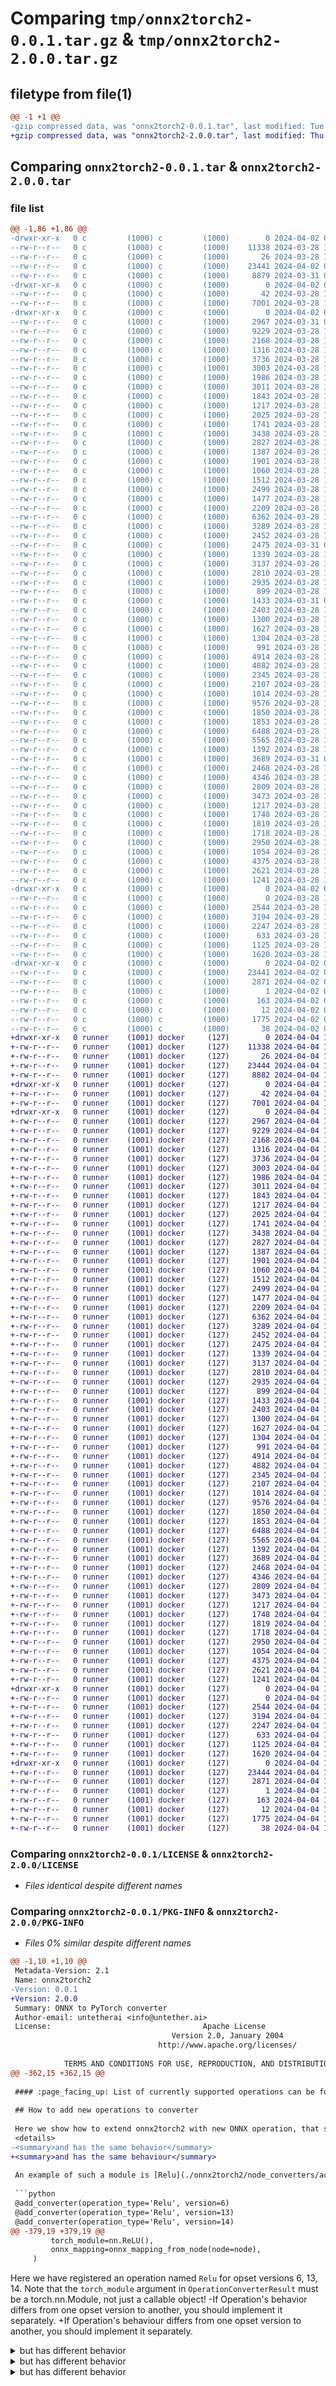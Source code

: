 # Comparing `tmp/onnx2torch2-0.0.1.tar.gz` & `tmp/onnx2torch2-2.0.0.tar.gz`

## filetype from file(1)

```diff
@@ -1 +1 @@
-gzip compressed data, was "onnx2torch2-0.0.1.tar", last modified: Tue Apr  2 09:38:27 2024, max compression
+gzip compressed data, was "onnx2torch2-2.0.0.tar", last modified: Thu Apr  4 15:24:02 2024, max compression
```

## Comparing `onnx2torch2-0.0.1.tar` & `onnx2torch2-2.0.0.tar`

### file list

```diff
@@ -1,86 +1,86 @@
-drwxr-xr-x   0 c         (1000) c         (1000)        0 2024-04-02 09:38:27.678471 onnx2torch2-0.0.1/
--rw-r--r--   0 c         (1000) c         (1000)    11338 2024-03-28 11:33:17.000000 onnx2torch2-0.0.1/LICENSE
--rw-r--r--   0 c         (1000) c         (1000)       26 2024-03-28 11:33:17.000000 onnx2torch2-0.0.1/MANIFEST.in
--rw-r--r--   0 c         (1000) c         (1000)    23441 2024-04-02 09:38:27.678471 onnx2torch2-0.0.1/PKG-INFO
--rw-r--r--   0 c         (1000) c         (1000)     8879 2024-03-31 07:37:28.000000 onnx2torch2-0.0.1/README.md
-drwxr-xr-x   0 c         (1000) c         (1000)        0 2024-04-02 09:38:27.668471 onnx2torch2-0.0.1/onnx2torch2/
--rw-r--r--   0 c         (1000) c         (1000)       42 2024-03-28 11:33:17.000000 onnx2torch2-0.0.1/onnx2torch2/__init__.py
--rw-r--r--   0 c         (1000) c         (1000)     7001 2024-03-28 11:33:17.000000 onnx2torch2-0.0.1/onnx2torch2/converter.py
-drwxr-xr-x   0 c         (1000) c         (1000)        0 2024-04-02 09:38:27.675138 onnx2torch2-0.0.1/onnx2torch2/node_converters/
--rw-r--r--   0 c         (1000) c         (1000)     2967 2024-03-31 06:54:06.000000 onnx2torch2-0.0.1/onnx2torch2/node_converters/__init__.py
--rw-r--r--   0 c         (1000) c         (1000)     9229 2024-03-28 11:33:17.000000 onnx2torch2-0.0.1/onnx2torch2/node_converters/activations.py
--rw-r--r--   0 c         (1000) c         (1000)     2168 2024-03-28 11:33:17.000000 onnx2torch2-0.0.1/onnx2torch2/node_converters/average_pool.py
--rw-r--r--   0 c         (1000) c         (1000)     1316 2024-03-28 11:33:17.000000 onnx2torch2-0.0.1/onnx2torch2/node_converters/base_element_wise.py
--rw-r--r--   0 c         (1000) c         (1000)     3736 2024-03-28 11:33:17.000000 onnx2torch2-0.0.1/onnx2torch2/node_converters/batch_norm.py
--rw-r--r--   0 c         (1000) c         (1000)     3003 2024-03-28 11:33:17.000000 onnx2torch2-0.0.1/onnx2torch2/node_converters/binary_math_operations.py
--rw-r--r--   0 c         (1000) c         (1000)     1986 2024-03-28 11:33:17.000000 onnx2torch2-0.0.1/onnx2torch2/node_converters/cast.py
--rw-r--r--   0 c         (1000) c         (1000)     3011 2024-03-28 11:33:17.000000 onnx2torch2-0.0.1/onnx2torch2/node_converters/clip.py
--rw-r--r--   0 c         (1000) c         (1000)     1843 2024-03-28 11:33:17.000000 onnx2torch2-0.0.1/onnx2torch2/node_converters/comparisons.py
--rw-r--r--   0 c         (1000) c         (1000)     1217 2024-03-28 11:33:17.000000 onnx2torch2-0.0.1/onnx2torch2/node_converters/concat.py
--rw-r--r--   0 c         (1000) c         (1000)     2025 2024-03-28 11:33:17.000000 onnx2torch2-0.0.1/onnx2torch2/node_converters/constant.py
--rw-r--r--   0 c         (1000) c         (1000)     1741 2024-03-28 11:33:17.000000 onnx2torch2-0.0.1/onnx2torch2/node_converters/constant_of_shape.py
--rw-r--r--   0 c         (1000) c         (1000)     3438 2024-03-28 11:33:17.000000 onnx2torch2-0.0.1/onnx2torch2/node_converters/conv.py
--rw-r--r--   0 c         (1000) c         (1000)     2827 2024-03-28 11:33:17.000000 onnx2torch2-0.0.1/onnx2torch2/node_converters/cumsum.py
--rw-r--r--   0 c         (1000) c         (1000)     1387 2024-03-28 11:33:17.000000 onnx2torch2-0.0.1/onnx2torch2/node_converters/depth_to_space.py
--rw-r--r--   0 c         (1000) c         (1000)     1901 2024-03-28 11:33:17.000000 onnx2torch2-0.0.1/onnx2torch2/node_converters/dropout.py
--rw-r--r--   0 c         (1000) c         (1000)     1060 2024-03-28 11:33:17.000000 onnx2torch2-0.0.1/onnx2torch2/node_converters/einsum.py
--rw-r--r--   0 c         (1000) c         (1000)     1512 2024-03-28 11:33:17.000000 onnx2torch2-0.0.1/onnx2torch2/node_converters/expand.py
--rw-r--r--   0 c         (1000) c         (1000)     2499 2024-03-28 11:33:17.000000 onnx2torch2-0.0.1/onnx2torch2/node_converters/eye_like.py
--rw-r--r--   0 c         (1000) c         (1000)     1477 2024-03-28 11:33:17.000000 onnx2torch2-0.0.1/onnx2torch2/node_converters/flatten.py
--rw-r--r--   0 c         (1000) c         (1000)     2209 2024-03-28 11:33:17.000000 onnx2torch2-0.0.1/onnx2torch2/node_converters/functions.py
--rw-r--r--   0 c         (1000) c         (1000)     6362 2024-03-28 11:33:17.000000 onnx2torch2-0.0.1/onnx2torch2/node_converters/gather.py
--rw-r--r--   0 c         (1000) c         (1000)     3289 2024-03-28 11:33:17.000000 onnx2torch2-0.0.1/onnx2torch2/node_converters/gemm.py
--rw-r--r--   0 c         (1000) c         (1000)     2452 2024-03-28 11:33:17.000000 onnx2torch2-0.0.1/onnx2torch2/node_converters/global_average_pool.py
--rw-r--r--   0 c         (1000) c         (1000)     2475 2024-03-31 07:14:58.000000 onnx2torch2-0.0.1/onnx2torch2/node_converters/gridsample.py
--rw-r--r--   0 c         (1000) c         (1000)     1339 2024-03-28 11:33:17.000000 onnx2torch2-0.0.1/onnx2torch2/node_converters/identity.py
--rw-r--r--   0 c         (1000) c         (1000)     3137 2024-03-28 11:33:17.000000 onnx2torch2-0.0.1/onnx2torch2/node_converters/instance_norm.py
--rw-r--r--   0 c         (1000) c         (1000)     2810 2024-03-28 11:33:17.000000 onnx2torch2-0.0.1/onnx2torch2/node_converters/layer_norm.py
--rw-r--r--   0 c         (1000) c         (1000)     2935 2024-03-28 11:33:17.000000 onnx2torch2-0.0.1/onnx2torch2/node_converters/logical.py
--rw-r--r--   0 c         (1000) c         (1000)      899 2024-03-28 11:33:17.000000 onnx2torch2-0.0.1/onnx2torch2/node_converters/lrn.py
--rw-r--r--   0 c         (1000) c         (1000)     1433 2024-03-31 07:16:28.000000 onnx2torch2-0.0.1/onnx2torch2/node_converters/matmul.py
--rw-r--r--   0 c         (1000) c         (1000)     2403 2024-03-28 11:33:17.000000 onnx2torch2-0.0.1/onnx2torch2/node_converters/max_pool.py
--rw-r--r--   0 c         (1000) c         (1000)     1300 2024-03-28 11:33:17.000000 onnx2torch2-0.0.1/onnx2torch2/node_converters/mean.py
--rw-r--r--   0 c         (1000) c         (1000)     1627 2024-03-28 11:33:17.000000 onnx2torch2-0.0.1/onnx2torch2/node_converters/min_max.py
--rw-r--r--   0 c         (1000) c         (1000)     1304 2024-03-28 11:33:17.000000 onnx2torch2-0.0.1/onnx2torch2/node_converters/mod.py
--rw-r--r--   0 c         (1000) c         (1000)      991 2024-03-28 11:33:17.000000 onnx2torch2-0.0.1/onnx2torch2/node_converters/neg.py
--rw-r--r--   0 c         (1000) c         (1000)     4914 2024-03-28 11:33:17.000000 onnx2torch2-0.0.1/onnx2torch2/node_converters/nms.py
--rw-r--r--   0 c         (1000) c         (1000)     4882 2024-03-28 11:33:17.000000 onnx2torch2-0.0.1/onnx2torch2/node_converters/pad.py
--rw-r--r--   0 c         (1000) c         (1000)     2345 2024-03-28 11:33:17.000000 onnx2torch2-0.0.1/onnx2torch2/node_converters/pow.py
--rw-r--r--   0 c         (1000) c         (1000)     2107 2024-03-28 11:33:17.000000 onnx2torch2-0.0.1/onnx2torch2/node_converters/range.py
--rw-r--r--   0 c         (1000) c         (1000)     1014 2024-03-28 11:33:17.000000 onnx2torch2-0.0.1/onnx2torch2/node_converters/reciprocal.py
--rw-r--r--   0 c         (1000) c         (1000)     9576 2024-03-28 11:33:17.000000 onnx2torch2-0.0.1/onnx2torch2/node_converters/reduce.py
--rw-r--r--   0 c         (1000) c         (1000)     1850 2024-03-28 11:33:17.000000 onnx2torch2-0.0.1/onnx2torch2/node_converters/registry.py
--rw-r--r--   0 c         (1000) c         (1000)     1853 2024-03-28 11:33:17.000000 onnx2torch2-0.0.1/onnx2torch2/node_converters/reshape.py
--rw-r--r--   0 c         (1000) c         (1000)     6488 2024-03-28 11:33:17.000000 onnx2torch2-0.0.1/onnx2torch2/node_converters/resize.py
--rw-r--r--   0 c         (1000) c         (1000)     5565 2024-03-28 11:33:17.000000 onnx2torch2-0.0.1/onnx2torch2/node_converters/roialign.py
--rw-r--r--   0 c         (1000) c         (1000)     1392 2024-03-28 11:33:17.000000 onnx2torch2-0.0.1/onnx2torch2/node_converters/roundings.py
--rw-r--r--   0 c         (1000) c         (1000)     3689 2024-03-31 07:07:26.000000 onnx2torch2-0.0.1/onnx2torch2/node_converters/scatter_nd.py
--rw-r--r--   0 c         (1000) c         (1000)     2468 2024-03-28 11:33:17.000000 onnx2torch2-0.0.1/onnx2torch2/node_converters/shape.py
--rw-r--r--   0 c         (1000) c         (1000)     4346 2024-03-28 11:33:17.000000 onnx2torch2-0.0.1/onnx2torch2/node_converters/slice.py
--rw-r--r--   0 c         (1000) c         (1000)     2809 2024-03-28 11:33:17.000000 onnx2torch2-0.0.1/onnx2torch2/node_converters/split.py
--rw-r--r--   0 c         (1000) c         (1000)     3473 2024-03-28 11:33:17.000000 onnx2torch2-0.0.1/onnx2torch2/node_converters/squeeze.py
--rw-r--r--   0 c         (1000) c         (1000)     1217 2024-03-28 11:33:17.000000 onnx2torch2-0.0.1/onnx2torch2/node_converters/sum.py
--rw-r--r--   0 c         (1000) c         (1000)     1748 2024-03-28 11:33:17.000000 onnx2torch2-0.0.1/onnx2torch2/node_converters/tile.py
--rw-r--r--   0 c         (1000) c         (1000)     1819 2024-03-28 11:33:17.000000 onnx2torch2-0.0.1/onnx2torch2/node_converters/topk.py
--rw-r--r--   0 c         (1000) c         (1000)     1718 2024-03-28 11:33:17.000000 onnx2torch2-0.0.1/onnx2torch2/node_converters/transpose.py
--rw-r--r--   0 c         (1000) c         (1000)     2950 2024-03-28 11:33:17.000000 onnx2torch2-0.0.1/onnx2torch2/node_converters/unsqueeze.py
--rw-r--r--   0 c         (1000) c         (1000)     1054 2024-03-28 11:33:17.000000 onnx2torch2-0.0.1/onnx2torch2/node_converters/where.py
--rw-r--r--   0 c         (1000) c         (1000)     4375 2024-03-28 11:33:17.000000 onnx2torch2-0.0.1/onnx2torch2/onnx_graph.py
--rw-r--r--   0 c         (1000) c         (1000)     2621 2024-03-28 11:33:17.000000 onnx2torch2-0.0.1/onnx2torch2/onnx_node.py
--rw-r--r--   0 c         (1000) c         (1000)     1241 2024-03-28 11:33:17.000000 onnx2torch2-0.0.1/onnx2torch2/onnx_tensor.py
-drwxr-xr-x   0 c         (1000) c         (1000)        0 2024-04-02 09:38:27.678471 onnx2torch2-0.0.1/onnx2torch2/utils/
--rw-r--r--   0 c         (1000) c         (1000)        0 2024-03-28 11:33:17.000000 onnx2torch2-0.0.1/onnx2torch2/utils/__init__.py
--rw-r--r--   0 c         (1000) c         (1000)     2544 2024-03-28 11:33:17.000000 onnx2torch2-0.0.1/onnx2torch2/utils/common.py
--rw-r--r--   0 c         (1000) c         (1000)     3194 2024-03-28 11:33:17.000000 onnx2torch2-0.0.1/onnx2torch2/utils/custom_export_to_onnx.py
--rw-r--r--   0 c         (1000) c         (1000)     2247 2024-03-28 11:33:17.000000 onnx2torch2-0.0.1/onnx2torch2/utils/dtype.py
--rw-r--r--   0 c         (1000) c         (1000)      633 2024-03-28 11:33:17.000000 onnx2torch2-0.0.1/onnx2torch2/utils/indices.py
--rw-r--r--   0 c         (1000) c         (1000)     1125 2024-03-28 11:33:17.000000 onnx2torch2-0.0.1/onnx2torch2/utils/padding.py
--rw-r--r--   0 c         (1000) c         (1000)     1620 2024-03-28 11:33:17.000000 onnx2torch2-0.0.1/onnx2torch2/utils/safe_shape_inference.py
-drwxr-xr-x   0 c         (1000) c         (1000)        0 2024-04-02 09:38:27.678471 onnx2torch2-0.0.1/onnx2torch2.egg-info/
--rw-r--r--   0 c         (1000) c         (1000)    23441 2024-04-02 09:38:27.000000 onnx2torch2-0.0.1/onnx2torch2.egg-info/PKG-INFO
--rw-r--r--   0 c         (1000) c         (1000)     2871 2024-04-02 09:38:27.000000 onnx2torch2-0.0.1/onnx2torch2.egg-info/SOURCES.txt
--rw-r--r--   0 c         (1000) c         (1000)        1 2024-04-02 09:38:27.000000 onnx2torch2-0.0.1/onnx2torch2.egg-info/dependency_links.txt
--rw-r--r--   0 c         (1000) c         (1000)      163 2024-04-02 09:38:27.000000 onnx2torch2-0.0.1/onnx2torch2.egg-info/requires.txt
--rw-r--r--   0 c         (1000) c         (1000)       12 2024-04-02 09:38:27.000000 onnx2torch2-0.0.1/onnx2torch2.egg-info/top_level.txt
--rw-r--r--   0 c         (1000) c         (1000)     1775 2024-04-02 09:37:49.000000 onnx2torch2-0.0.1/pyproject.toml
--rw-r--r--   0 c         (1000) c         (1000)       38 2024-04-02 09:38:27.678471 onnx2torch2-0.0.1/setup.cfg
+drwxr-xr-x   0 runner    (1001) docker     (127)        0 2024-04-04 15:24:02.889019 onnx2torch2-2.0.0/
+-rw-r--r--   0 runner    (1001) docker     (127)    11338 2024-04-04 15:23:52.000000 onnx2torch2-2.0.0/LICENSE
+-rw-r--r--   0 runner    (1001) docker     (127)       26 2024-04-04 15:23:52.000000 onnx2torch2-2.0.0/MANIFEST.in
+-rw-r--r--   0 runner    (1001) docker     (127)    23444 2024-04-04 15:24:02.889019 onnx2torch2-2.0.0/PKG-INFO
+-rw-r--r--   0 runner    (1001) docker     (127)     8882 2024-04-04 15:23:52.000000 onnx2torch2-2.0.0/README.md
+drwxr-xr-x   0 runner    (1001) docker     (127)        0 2024-04-04 15:24:02.877019 onnx2torch2-2.0.0/onnx2torch2/
+-rw-r--r--   0 runner    (1001) docker     (127)       42 2024-04-04 15:23:52.000000 onnx2torch2-2.0.0/onnx2torch2/__init__.py
+-rw-r--r--   0 runner    (1001) docker     (127)     7001 2024-04-04 15:23:52.000000 onnx2torch2-2.0.0/onnx2torch2/converter.py
+drwxr-xr-x   0 runner    (1001) docker     (127)        0 2024-04-04 15:24:02.885019 onnx2torch2-2.0.0/onnx2torch2/node_converters/
+-rw-r--r--   0 runner    (1001) docker     (127)     2967 2024-04-04 15:23:52.000000 onnx2torch2-2.0.0/onnx2torch2/node_converters/__init__.py
+-rw-r--r--   0 runner    (1001) docker     (127)     9229 2024-04-04 15:23:52.000000 onnx2torch2-2.0.0/onnx2torch2/node_converters/activations.py
+-rw-r--r--   0 runner    (1001) docker     (127)     2168 2024-04-04 15:23:52.000000 onnx2torch2-2.0.0/onnx2torch2/node_converters/average_pool.py
+-rw-r--r--   0 runner    (1001) docker     (127)     1316 2024-04-04 15:23:52.000000 onnx2torch2-2.0.0/onnx2torch2/node_converters/base_element_wise.py
+-rw-r--r--   0 runner    (1001) docker     (127)     3736 2024-04-04 15:23:52.000000 onnx2torch2-2.0.0/onnx2torch2/node_converters/batch_norm.py
+-rw-r--r--   0 runner    (1001) docker     (127)     3003 2024-04-04 15:23:52.000000 onnx2torch2-2.0.0/onnx2torch2/node_converters/binary_math_operations.py
+-rw-r--r--   0 runner    (1001) docker     (127)     1986 2024-04-04 15:23:52.000000 onnx2torch2-2.0.0/onnx2torch2/node_converters/cast.py
+-rw-r--r--   0 runner    (1001) docker     (127)     3011 2024-04-04 15:23:52.000000 onnx2torch2-2.0.0/onnx2torch2/node_converters/clip.py
+-rw-r--r--   0 runner    (1001) docker     (127)     1843 2024-04-04 15:23:52.000000 onnx2torch2-2.0.0/onnx2torch2/node_converters/comparisons.py
+-rw-r--r--   0 runner    (1001) docker     (127)     1217 2024-04-04 15:23:52.000000 onnx2torch2-2.0.0/onnx2torch2/node_converters/concat.py
+-rw-r--r--   0 runner    (1001) docker     (127)     2025 2024-04-04 15:23:52.000000 onnx2torch2-2.0.0/onnx2torch2/node_converters/constant.py
+-rw-r--r--   0 runner    (1001) docker     (127)     1741 2024-04-04 15:23:52.000000 onnx2torch2-2.0.0/onnx2torch2/node_converters/constant_of_shape.py
+-rw-r--r--   0 runner    (1001) docker     (127)     3438 2024-04-04 15:23:52.000000 onnx2torch2-2.0.0/onnx2torch2/node_converters/conv.py
+-rw-r--r--   0 runner    (1001) docker     (127)     2827 2024-04-04 15:23:52.000000 onnx2torch2-2.0.0/onnx2torch2/node_converters/cumsum.py
+-rw-r--r--   0 runner    (1001) docker     (127)     1387 2024-04-04 15:23:52.000000 onnx2torch2-2.0.0/onnx2torch2/node_converters/depth_to_space.py
+-rw-r--r--   0 runner    (1001) docker     (127)     1901 2024-04-04 15:23:52.000000 onnx2torch2-2.0.0/onnx2torch2/node_converters/dropout.py
+-rw-r--r--   0 runner    (1001) docker     (127)     1060 2024-04-04 15:23:52.000000 onnx2torch2-2.0.0/onnx2torch2/node_converters/einsum.py
+-rw-r--r--   0 runner    (1001) docker     (127)     1512 2024-04-04 15:23:52.000000 onnx2torch2-2.0.0/onnx2torch2/node_converters/expand.py
+-rw-r--r--   0 runner    (1001) docker     (127)     2499 2024-04-04 15:23:52.000000 onnx2torch2-2.0.0/onnx2torch2/node_converters/eye_like.py
+-rw-r--r--   0 runner    (1001) docker     (127)     1477 2024-04-04 15:23:52.000000 onnx2torch2-2.0.0/onnx2torch2/node_converters/flatten.py
+-rw-r--r--   0 runner    (1001) docker     (127)     2209 2024-04-04 15:23:52.000000 onnx2torch2-2.0.0/onnx2torch2/node_converters/functions.py
+-rw-r--r--   0 runner    (1001) docker     (127)     6362 2024-04-04 15:23:52.000000 onnx2torch2-2.0.0/onnx2torch2/node_converters/gather.py
+-rw-r--r--   0 runner    (1001) docker     (127)     3289 2024-04-04 15:23:52.000000 onnx2torch2-2.0.0/onnx2torch2/node_converters/gemm.py
+-rw-r--r--   0 runner    (1001) docker     (127)     2452 2024-04-04 15:23:52.000000 onnx2torch2-2.0.0/onnx2torch2/node_converters/global_average_pool.py
+-rw-r--r--   0 runner    (1001) docker     (127)     2475 2024-04-04 15:23:52.000000 onnx2torch2-2.0.0/onnx2torch2/node_converters/gridsample.py
+-rw-r--r--   0 runner    (1001) docker     (127)     1339 2024-04-04 15:23:52.000000 onnx2torch2-2.0.0/onnx2torch2/node_converters/identity.py
+-rw-r--r--   0 runner    (1001) docker     (127)     3137 2024-04-04 15:23:52.000000 onnx2torch2-2.0.0/onnx2torch2/node_converters/instance_norm.py
+-rw-r--r--   0 runner    (1001) docker     (127)     2810 2024-04-04 15:23:52.000000 onnx2torch2-2.0.0/onnx2torch2/node_converters/layer_norm.py
+-rw-r--r--   0 runner    (1001) docker     (127)     2935 2024-04-04 15:23:52.000000 onnx2torch2-2.0.0/onnx2torch2/node_converters/logical.py
+-rw-r--r--   0 runner    (1001) docker     (127)      899 2024-04-04 15:23:52.000000 onnx2torch2-2.0.0/onnx2torch2/node_converters/lrn.py
+-rw-r--r--   0 runner    (1001) docker     (127)     1433 2024-04-04 15:23:52.000000 onnx2torch2-2.0.0/onnx2torch2/node_converters/matmul.py
+-rw-r--r--   0 runner    (1001) docker     (127)     2403 2024-04-04 15:23:52.000000 onnx2torch2-2.0.0/onnx2torch2/node_converters/max_pool.py
+-rw-r--r--   0 runner    (1001) docker     (127)     1300 2024-04-04 15:23:52.000000 onnx2torch2-2.0.0/onnx2torch2/node_converters/mean.py
+-rw-r--r--   0 runner    (1001) docker     (127)     1627 2024-04-04 15:23:52.000000 onnx2torch2-2.0.0/onnx2torch2/node_converters/min_max.py
+-rw-r--r--   0 runner    (1001) docker     (127)     1304 2024-04-04 15:23:52.000000 onnx2torch2-2.0.0/onnx2torch2/node_converters/mod.py
+-rw-r--r--   0 runner    (1001) docker     (127)      991 2024-04-04 15:23:52.000000 onnx2torch2-2.0.0/onnx2torch2/node_converters/neg.py
+-rw-r--r--   0 runner    (1001) docker     (127)     4914 2024-04-04 15:23:52.000000 onnx2torch2-2.0.0/onnx2torch2/node_converters/nms.py
+-rw-r--r--   0 runner    (1001) docker     (127)     4882 2024-04-04 15:23:52.000000 onnx2torch2-2.0.0/onnx2torch2/node_converters/pad.py
+-rw-r--r--   0 runner    (1001) docker     (127)     2345 2024-04-04 15:23:52.000000 onnx2torch2-2.0.0/onnx2torch2/node_converters/pow.py
+-rw-r--r--   0 runner    (1001) docker     (127)     2107 2024-04-04 15:23:52.000000 onnx2torch2-2.0.0/onnx2torch2/node_converters/range.py
+-rw-r--r--   0 runner    (1001) docker     (127)     1014 2024-04-04 15:23:52.000000 onnx2torch2-2.0.0/onnx2torch2/node_converters/reciprocal.py
+-rw-r--r--   0 runner    (1001) docker     (127)     9576 2024-04-04 15:23:52.000000 onnx2torch2-2.0.0/onnx2torch2/node_converters/reduce.py
+-rw-r--r--   0 runner    (1001) docker     (127)     1850 2024-04-04 15:23:52.000000 onnx2torch2-2.0.0/onnx2torch2/node_converters/registry.py
+-rw-r--r--   0 runner    (1001) docker     (127)     1853 2024-04-04 15:23:52.000000 onnx2torch2-2.0.0/onnx2torch2/node_converters/reshape.py
+-rw-r--r--   0 runner    (1001) docker     (127)     6488 2024-04-04 15:23:52.000000 onnx2torch2-2.0.0/onnx2torch2/node_converters/resize.py
+-rw-r--r--   0 runner    (1001) docker     (127)     5565 2024-04-04 15:23:52.000000 onnx2torch2-2.0.0/onnx2torch2/node_converters/roialign.py
+-rw-r--r--   0 runner    (1001) docker     (127)     1392 2024-04-04 15:23:52.000000 onnx2torch2-2.0.0/onnx2torch2/node_converters/roundings.py
+-rw-r--r--   0 runner    (1001) docker     (127)     3689 2024-04-04 15:23:52.000000 onnx2torch2-2.0.0/onnx2torch2/node_converters/scatter_nd.py
+-rw-r--r--   0 runner    (1001) docker     (127)     2468 2024-04-04 15:23:52.000000 onnx2torch2-2.0.0/onnx2torch2/node_converters/shape.py
+-rw-r--r--   0 runner    (1001) docker     (127)     4346 2024-04-04 15:23:52.000000 onnx2torch2-2.0.0/onnx2torch2/node_converters/slice.py
+-rw-r--r--   0 runner    (1001) docker     (127)     2809 2024-04-04 15:23:52.000000 onnx2torch2-2.0.0/onnx2torch2/node_converters/split.py
+-rw-r--r--   0 runner    (1001) docker     (127)     3473 2024-04-04 15:23:52.000000 onnx2torch2-2.0.0/onnx2torch2/node_converters/squeeze.py
+-rw-r--r--   0 runner    (1001) docker     (127)     1217 2024-04-04 15:23:52.000000 onnx2torch2-2.0.0/onnx2torch2/node_converters/sum.py
+-rw-r--r--   0 runner    (1001) docker     (127)     1748 2024-04-04 15:23:52.000000 onnx2torch2-2.0.0/onnx2torch2/node_converters/tile.py
+-rw-r--r--   0 runner    (1001) docker     (127)     1819 2024-04-04 15:23:52.000000 onnx2torch2-2.0.0/onnx2torch2/node_converters/topk.py
+-rw-r--r--   0 runner    (1001) docker     (127)     1718 2024-04-04 15:23:52.000000 onnx2torch2-2.0.0/onnx2torch2/node_converters/transpose.py
+-rw-r--r--   0 runner    (1001) docker     (127)     2950 2024-04-04 15:23:52.000000 onnx2torch2-2.0.0/onnx2torch2/node_converters/unsqueeze.py
+-rw-r--r--   0 runner    (1001) docker     (127)     1054 2024-04-04 15:23:52.000000 onnx2torch2-2.0.0/onnx2torch2/node_converters/where.py
+-rw-r--r--   0 runner    (1001) docker     (127)     4375 2024-04-04 15:23:52.000000 onnx2torch2-2.0.0/onnx2torch2/onnx_graph.py
+-rw-r--r--   0 runner    (1001) docker     (127)     2621 2024-04-04 15:23:52.000000 onnx2torch2-2.0.0/onnx2torch2/onnx_node.py
+-rw-r--r--   0 runner    (1001) docker     (127)     1241 2024-04-04 15:23:52.000000 onnx2torch2-2.0.0/onnx2torch2/onnx_tensor.py
+drwxr-xr-x   0 runner    (1001) docker     (127)        0 2024-04-04 15:24:02.889019 onnx2torch2-2.0.0/onnx2torch2/utils/
+-rw-r--r--   0 runner    (1001) docker     (127)        0 2024-04-04 15:23:52.000000 onnx2torch2-2.0.0/onnx2torch2/utils/__init__.py
+-rw-r--r--   0 runner    (1001) docker     (127)     2544 2024-04-04 15:23:52.000000 onnx2torch2-2.0.0/onnx2torch2/utils/common.py
+-rw-r--r--   0 runner    (1001) docker     (127)     3194 2024-04-04 15:23:52.000000 onnx2torch2-2.0.0/onnx2torch2/utils/custom_export_to_onnx.py
+-rw-r--r--   0 runner    (1001) docker     (127)     2247 2024-04-04 15:23:52.000000 onnx2torch2-2.0.0/onnx2torch2/utils/dtype.py
+-rw-r--r--   0 runner    (1001) docker     (127)      633 2024-04-04 15:23:52.000000 onnx2torch2-2.0.0/onnx2torch2/utils/indices.py
+-rw-r--r--   0 runner    (1001) docker     (127)     1125 2024-04-04 15:23:52.000000 onnx2torch2-2.0.0/onnx2torch2/utils/padding.py
+-rw-r--r--   0 runner    (1001) docker     (127)     1620 2024-04-04 15:23:52.000000 onnx2torch2-2.0.0/onnx2torch2/utils/safe_shape_inference.py
+drwxr-xr-x   0 runner    (1001) docker     (127)        0 2024-04-04 15:24:02.889019 onnx2torch2-2.0.0/onnx2torch2.egg-info/
+-rw-r--r--   0 runner    (1001) docker     (127)    23444 2024-04-04 15:24:02.000000 onnx2torch2-2.0.0/onnx2torch2.egg-info/PKG-INFO
+-rw-r--r--   0 runner    (1001) docker     (127)     2871 2024-04-04 15:24:02.000000 onnx2torch2-2.0.0/onnx2torch2.egg-info/SOURCES.txt
+-rw-r--r--   0 runner    (1001) docker     (127)        1 2024-04-04 15:24:02.000000 onnx2torch2-2.0.0/onnx2torch2.egg-info/dependency_links.txt
+-rw-r--r--   0 runner    (1001) docker     (127)      163 2024-04-04 15:24:02.000000 onnx2torch2-2.0.0/onnx2torch2.egg-info/requires.txt
+-rw-r--r--   0 runner    (1001) docker     (127)       12 2024-04-04 15:24:02.000000 onnx2torch2-2.0.0/onnx2torch2.egg-info/top_level.txt
+-rw-r--r--   0 runner    (1001) docker     (127)     1775 2024-04-04 15:23:52.000000 onnx2torch2-2.0.0/pyproject.toml
+-rw-r--r--   0 runner    (1001) docker     (127)       38 2024-04-04 15:24:02.889019 onnx2torch2-2.0.0/setup.cfg
```

### Comparing `onnx2torch2-0.0.1/LICENSE` & `onnx2torch2-2.0.0/LICENSE`

 * *Files identical despite different names*

### Comparing `onnx2torch2-0.0.1/PKG-INFO` & `onnx2torch2-2.0.0/PKG-INFO`

 * *Files 0% similar despite different names*

```diff
@@ -1,10 +1,10 @@
 Metadata-Version: 2.1
 Name: onnx2torch2
-Version: 0.0.1
+Version: 2.0.0
 Summary: ONNX to PyTorch converter
 Author-email: untetherai <info@untether.ai>
 License:                                  Apache License
                                    Version 2.0, January 2004
                                 http://www.apache.org/licenses/
         
            TERMS AND CONDITIONS FOR USE, REPRODUCTION, AND DISTRIBUTION
@@ -362,15 +362,15 @@
 
 #### :page_facing_up: List of currently supported operations can be founded [here](operators.md).
 
 ## How to add new operations to converter
 
 Here we show how to extend onnx2torch2 with new ONNX operation, that supported by both PyTorch and ONNX
 <details>
-<summary>and has the same behavior</summary>
+<summary>and has the same behaviour</summary>
 
 An example of such a module is [Relu](./onnx2torch2/node_converters/activations.py)
 
 ```python
 @add_converter(operation_type='Relu', version=6)
 @add_converter(operation_type='Relu', version=13)
 @add_converter(operation_type='Relu', version=14)
@@ -379,19 +379,19 @@
         torch_module=nn.ReLU(),
         onnx_mapping=onnx_mapping_from_node(node=node),
     )
 ```
 
 Here we have registered an operation named ``Relu`` for opset versions 6, 13, 14.
 Note that the ``torch_module`` argument in ``OperationConverterResult`` must be a torch.nn.Module, not just a callable object!
-If Operation's behavior differs from one opset version to another, you should implement it separately.
+If Operation's behaviour differs from one opset version to another, you should implement it separately.
 </details>
 
 <details>
-<summary>but has different behavior</summary>
+<summary>but has different behaviour</summary>
 
 An example of such a module is [ScatterND](./onnx2torch2/node_converters/scatter_nd.py)
 
 ```python
 # It is recommended to use Enum for string ONNX attributes.
 class ReductionOnnxAttr(Enum):
     NONE = 'none'
```

### Comparing `onnx2torch2-0.0.1/README.md` & `onnx2torch2-2.0.0/README.md`

 * *Files 1% similar despite different names*

```diff
@@ -120,15 +120,15 @@
 
 #### :page_facing_up: List of currently supported operations can be founded [here](operators.md).
 
 ## How to add new operations to converter
 
 Here we show how to extend onnx2torch2 with new ONNX operation, that supported by both PyTorch and ONNX
 <details>
-<summary>and has the same behavior</summary>
+<summary>and has the same behaviour</summary>
 
 An example of such a module is [Relu](./onnx2torch2/node_converters/activations.py)
 
 ```python
 @add_converter(operation_type='Relu', version=6)
 @add_converter(operation_type='Relu', version=13)
 @add_converter(operation_type='Relu', version=14)
@@ -137,19 +137,19 @@
         torch_module=nn.ReLU(),
         onnx_mapping=onnx_mapping_from_node(node=node),
     )
 ```
 
 Here we have registered an operation named ``Relu`` for opset versions 6, 13, 14.
 Note that the ``torch_module`` argument in ``OperationConverterResult`` must be a torch.nn.Module, not just a callable object!
-If Operation's behavior differs from one opset version to another, you should implement it separately.
+If Operation's behaviour differs from one opset version to another, you should implement it separately.
 </details>
 
 <details>
-<summary>but has different behavior</summary>
+<summary>but has different behaviour</summary>
 
 An example of such a module is [ScatterND](./onnx2torch2/node_converters/scatter_nd.py)
 
 ```python
 # It is recommended to use Enum for string ONNX attributes.
 class ReductionOnnxAttr(Enum):
     NONE = 'none'
```

### Comparing `onnx2torch2-0.0.1/onnx2torch2/converter.py` & `onnx2torch2-2.0.0/onnx2torch2/converter.py`

 * *Files identical despite different names*

### Comparing `onnx2torch2-0.0.1/onnx2torch2/node_converters/__init__.py` & `onnx2torch2-2.0.0/onnx2torch2/node_converters/__init__.py`

 * *Files identical despite different names*

### Comparing `onnx2torch2-0.0.1/onnx2torch2/node_converters/activations.py` & `onnx2torch2-2.0.0/onnx2torch2/node_converters/activations.py`

 * *Files identical despite different names*

### Comparing `onnx2torch2-0.0.1/onnx2torch2/node_converters/average_pool.py` & `onnx2torch2-2.0.0/onnx2torch2/node_converters/average_pool.py`

 * *Files identical despite different names*

### Comparing `onnx2torch2-0.0.1/onnx2torch2/node_converters/base_element_wise.py` & `onnx2torch2-2.0.0/onnx2torch2/node_converters/base_element_wise.py`

 * *Files identical despite different names*

### Comparing `onnx2torch2-0.0.1/onnx2torch2/node_converters/batch_norm.py` & `onnx2torch2-2.0.0/onnx2torch2/node_converters/batch_norm.py`

 * *Files identical despite different names*

### Comparing `onnx2torch2-0.0.1/onnx2torch2/node_converters/binary_math_operations.py` & `onnx2torch2-2.0.0/onnx2torch2/node_converters/binary_math_operations.py`

 * *Files identical despite different names*

### Comparing `onnx2torch2-0.0.1/onnx2torch2/node_converters/cast.py` & `onnx2torch2-2.0.0/onnx2torch2/node_converters/cast.py`

 * *Files identical despite different names*

### Comparing `onnx2torch2-0.0.1/onnx2torch2/node_converters/clip.py` & `onnx2torch2-2.0.0/onnx2torch2/node_converters/clip.py`

 * *Files identical despite different names*

### Comparing `onnx2torch2-0.0.1/onnx2torch2/node_converters/comparisons.py` & `onnx2torch2-2.0.0/onnx2torch2/node_converters/comparisons.py`

 * *Files identical despite different names*

### Comparing `onnx2torch2-0.0.1/onnx2torch2/node_converters/concat.py` & `onnx2torch2-2.0.0/onnx2torch2/node_converters/concat.py`

 * *Files identical despite different names*

### Comparing `onnx2torch2-0.0.1/onnx2torch2/node_converters/constant.py` & `onnx2torch2-2.0.0/onnx2torch2/node_converters/constant.py`

 * *Files identical despite different names*

### Comparing `onnx2torch2-0.0.1/onnx2torch2/node_converters/constant_of_shape.py` & `onnx2torch2-2.0.0/onnx2torch2/node_converters/constant_of_shape.py`

 * *Files identical despite different names*

### Comparing `onnx2torch2-0.0.1/onnx2torch2/node_converters/conv.py` & `onnx2torch2-2.0.0/onnx2torch2/node_converters/conv.py`

 * *Files identical despite different names*

### Comparing `onnx2torch2-0.0.1/onnx2torch2/node_converters/cumsum.py` & `onnx2torch2-2.0.0/onnx2torch2/node_converters/cumsum.py`

 * *Files identical despite different names*

### Comparing `onnx2torch2-0.0.1/onnx2torch2/node_converters/depth_to_space.py` & `onnx2torch2-2.0.0/onnx2torch2/node_converters/depth_to_space.py`

 * *Files identical despite different names*

### Comparing `onnx2torch2-0.0.1/onnx2torch2/node_converters/dropout.py` & `onnx2torch2-2.0.0/onnx2torch2/node_converters/dropout.py`

 * *Files identical despite different names*

### Comparing `onnx2torch2-0.0.1/onnx2torch2/node_converters/einsum.py` & `onnx2torch2-2.0.0/onnx2torch2/node_converters/einsum.py`

 * *Files identical despite different names*

### Comparing `onnx2torch2-0.0.1/onnx2torch2/node_converters/expand.py` & `onnx2torch2-2.0.0/onnx2torch2/node_converters/expand.py`

 * *Files identical despite different names*

### Comparing `onnx2torch2-0.0.1/onnx2torch2/node_converters/eye_like.py` & `onnx2torch2-2.0.0/onnx2torch2/node_converters/eye_like.py`

 * *Files identical despite different names*

### Comparing `onnx2torch2-0.0.1/onnx2torch2/node_converters/flatten.py` & `onnx2torch2-2.0.0/onnx2torch2/node_converters/flatten.py`

 * *Files identical despite different names*

### Comparing `onnx2torch2-0.0.1/onnx2torch2/node_converters/functions.py` & `onnx2torch2-2.0.0/onnx2torch2/node_converters/functions.py`

 * *Files identical despite different names*

### Comparing `onnx2torch2-0.0.1/onnx2torch2/node_converters/gather.py` & `onnx2torch2-2.0.0/onnx2torch2/node_converters/gather.py`

 * *Files identical despite different names*

### Comparing `onnx2torch2-0.0.1/onnx2torch2/node_converters/gemm.py` & `onnx2torch2-2.0.0/onnx2torch2/node_converters/gemm.py`

 * *Files identical despite different names*

### Comparing `onnx2torch2-0.0.1/onnx2torch2/node_converters/global_average_pool.py` & `onnx2torch2-2.0.0/onnx2torch2/node_converters/global_average_pool.py`

 * *Files identical despite different names*

### Comparing `onnx2torch2-0.0.1/onnx2torch2/node_converters/gridsample.py` & `onnx2torch2-2.0.0/onnx2torch2/node_converters/gridsample.py`

 * *Files identical despite different names*

### Comparing `onnx2torch2-0.0.1/onnx2torch2/node_converters/identity.py` & `onnx2torch2-2.0.0/onnx2torch2/node_converters/identity.py`

 * *Files identical despite different names*

### Comparing `onnx2torch2-0.0.1/onnx2torch2/node_converters/instance_norm.py` & `onnx2torch2-2.0.0/onnx2torch2/node_converters/instance_norm.py`

 * *Files identical despite different names*

### Comparing `onnx2torch2-0.0.1/onnx2torch2/node_converters/layer_norm.py` & `onnx2torch2-2.0.0/onnx2torch2/node_converters/layer_norm.py`

 * *Files identical despite different names*

### Comparing `onnx2torch2-0.0.1/onnx2torch2/node_converters/logical.py` & `onnx2torch2-2.0.0/onnx2torch2/node_converters/logical.py`

 * *Files identical despite different names*

### Comparing `onnx2torch2-0.0.1/onnx2torch2/node_converters/lrn.py` & `onnx2torch2-2.0.0/onnx2torch2/node_converters/lrn.py`

 * *Files identical despite different names*

### Comparing `onnx2torch2-0.0.1/onnx2torch2/node_converters/matmul.py` & `onnx2torch2-2.0.0/onnx2torch2/node_converters/matmul.py`

 * *Files identical despite different names*

### Comparing `onnx2torch2-0.0.1/onnx2torch2/node_converters/max_pool.py` & `onnx2torch2-2.0.0/onnx2torch2/node_converters/max_pool.py`

 * *Files identical despite different names*

### Comparing `onnx2torch2-0.0.1/onnx2torch2/node_converters/mean.py` & `onnx2torch2-2.0.0/onnx2torch2/node_converters/mean.py`

 * *Files identical despite different names*

### Comparing `onnx2torch2-0.0.1/onnx2torch2/node_converters/min_max.py` & `onnx2torch2-2.0.0/onnx2torch2/node_converters/min_max.py`

 * *Files identical despite different names*

### Comparing `onnx2torch2-0.0.1/onnx2torch2/node_converters/mod.py` & `onnx2torch2-2.0.0/onnx2torch2/node_converters/mod.py`

 * *Files identical despite different names*

### Comparing `onnx2torch2-0.0.1/onnx2torch2/node_converters/neg.py` & `onnx2torch2-2.0.0/onnx2torch2/node_converters/neg.py`

 * *Files identical despite different names*

### Comparing `onnx2torch2-0.0.1/onnx2torch2/node_converters/nms.py` & `onnx2torch2-2.0.0/onnx2torch2/node_converters/nms.py`

 * *Files identical despite different names*

### Comparing `onnx2torch2-0.0.1/onnx2torch2/node_converters/pad.py` & `onnx2torch2-2.0.0/onnx2torch2/node_converters/pad.py`

 * *Files identical despite different names*

### Comparing `onnx2torch2-0.0.1/onnx2torch2/node_converters/pow.py` & `onnx2torch2-2.0.0/onnx2torch2/node_converters/pow.py`

 * *Files identical despite different names*

### Comparing `onnx2torch2-0.0.1/onnx2torch2/node_converters/range.py` & `onnx2torch2-2.0.0/onnx2torch2/node_converters/range.py`

 * *Files identical despite different names*

### Comparing `onnx2torch2-0.0.1/onnx2torch2/node_converters/reciprocal.py` & `onnx2torch2-2.0.0/onnx2torch2/node_converters/reciprocal.py`

 * *Files identical despite different names*

### Comparing `onnx2torch2-0.0.1/onnx2torch2/node_converters/reduce.py` & `onnx2torch2-2.0.0/onnx2torch2/node_converters/reduce.py`

 * *Files identical despite different names*

### Comparing `onnx2torch2-0.0.1/onnx2torch2/node_converters/registry.py` & `onnx2torch2-2.0.0/onnx2torch2/node_converters/registry.py`

 * *Files identical despite different names*

### Comparing `onnx2torch2-0.0.1/onnx2torch2/node_converters/reshape.py` & `onnx2torch2-2.0.0/onnx2torch2/node_converters/reshape.py`

 * *Files identical despite different names*

### Comparing `onnx2torch2-0.0.1/onnx2torch2/node_converters/resize.py` & `onnx2torch2-2.0.0/onnx2torch2/node_converters/resize.py`

 * *Files identical despite different names*

### Comparing `onnx2torch2-0.0.1/onnx2torch2/node_converters/roialign.py` & `onnx2torch2-2.0.0/onnx2torch2/node_converters/roialign.py`

 * *Files identical despite different names*

### Comparing `onnx2torch2-0.0.1/onnx2torch2/node_converters/roundings.py` & `onnx2torch2-2.0.0/onnx2torch2/node_converters/roundings.py`

 * *Files identical despite different names*

### Comparing `onnx2torch2-0.0.1/onnx2torch2/node_converters/scatter_nd.py` & `onnx2torch2-2.0.0/onnx2torch2/node_converters/scatter_nd.py`

 * *Files identical despite different names*

### Comparing `onnx2torch2-0.0.1/onnx2torch2/node_converters/shape.py` & `onnx2torch2-2.0.0/onnx2torch2/node_converters/shape.py`

 * *Files identical despite different names*

### Comparing `onnx2torch2-0.0.1/onnx2torch2/node_converters/slice.py` & `onnx2torch2-2.0.0/onnx2torch2/node_converters/slice.py`

 * *Files identical despite different names*

### Comparing `onnx2torch2-0.0.1/onnx2torch2/node_converters/split.py` & `onnx2torch2-2.0.0/onnx2torch2/node_converters/split.py`

 * *Files identical despite different names*

### Comparing `onnx2torch2-0.0.1/onnx2torch2/node_converters/squeeze.py` & `onnx2torch2-2.0.0/onnx2torch2/node_converters/squeeze.py`

 * *Files identical despite different names*

### Comparing `onnx2torch2-0.0.1/onnx2torch2/node_converters/sum.py` & `onnx2torch2-2.0.0/onnx2torch2/node_converters/sum.py`

 * *Files identical despite different names*

### Comparing `onnx2torch2-0.0.1/onnx2torch2/node_converters/tile.py` & `onnx2torch2-2.0.0/onnx2torch2/node_converters/tile.py`

 * *Files identical despite different names*

### Comparing `onnx2torch2-0.0.1/onnx2torch2/node_converters/topk.py` & `onnx2torch2-2.0.0/onnx2torch2/node_converters/topk.py`

 * *Files identical despite different names*

### Comparing `onnx2torch2-0.0.1/onnx2torch2/node_converters/transpose.py` & `onnx2torch2-2.0.0/onnx2torch2/node_converters/transpose.py`

 * *Files identical despite different names*

### Comparing `onnx2torch2-0.0.1/onnx2torch2/node_converters/unsqueeze.py` & `onnx2torch2-2.0.0/onnx2torch2/node_converters/unsqueeze.py`

 * *Files identical despite different names*

### Comparing `onnx2torch2-0.0.1/onnx2torch2/node_converters/where.py` & `onnx2torch2-2.0.0/onnx2torch2/node_converters/where.py`

 * *Files identical despite different names*

### Comparing `onnx2torch2-0.0.1/onnx2torch2/onnx_graph.py` & `onnx2torch2-2.0.0/onnx2torch2/onnx_graph.py`

 * *Files identical despite different names*

### Comparing `onnx2torch2-0.0.1/onnx2torch2/onnx_node.py` & `onnx2torch2-2.0.0/onnx2torch2/onnx_node.py`

 * *Files identical despite different names*

### Comparing `onnx2torch2-0.0.1/onnx2torch2/onnx_tensor.py` & `onnx2torch2-2.0.0/onnx2torch2/onnx_tensor.py`

 * *Files identical despite different names*

### Comparing `onnx2torch2-0.0.1/onnx2torch2/utils/common.py` & `onnx2torch2-2.0.0/onnx2torch2/utils/common.py`

 * *Files identical despite different names*

### Comparing `onnx2torch2-0.0.1/onnx2torch2/utils/custom_export_to_onnx.py` & `onnx2torch2-2.0.0/onnx2torch2/utils/custom_export_to_onnx.py`

 * *Files identical despite different names*

### Comparing `onnx2torch2-0.0.1/onnx2torch2/utils/dtype.py` & `onnx2torch2-2.0.0/onnx2torch2/utils/dtype.py`

 * *Files identical despite different names*

### Comparing `onnx2torch2-0.0.1/onnx2torch2/utils/indices.py` & `onnx2torch2-2.0.0/onnx2torch2/utils/indices.py`

 * *Files identical despite different names*

### Comparing `onnx2torch2-0.0.1/onnx2torch2/utils/padding.py` & `onnx2torch2-2.0.0/onnx2torch2/utils/padding.py`

 * *Files identical despite different names*

### Comparing `onnx2torch2-0.0.1/onnx2torch2/utils/safe_shape_inference.py` & `onnx2torch2-2.0.0/onnx2torch2/utils/safe_shape_inference.py`

 * *Files identical despite different names*

### Comparing `onnx2torch2-0.0.1/onnx2torch2.egg-info/PKG-INFO` & `onnx2torch2-2.0.0/onnx2torch2.egg-info/PKG-INFO`

 * *Files 0% similar despite different names*

```diff
@@ -1,10 +1,10 @@
 Metadata-Version: 2.1
 Name: onnx2torch2
-Version: 0.0.1
+Version: 2.0.0
 Summary: ONNX to PyTorch converter
 Author-email: untetherai <info@untether.ai>
 License:                                  Apache License
                                    Version 2.0, January 2004
                                 http://www.apache.org/licenses/
         
            TERMS AND CONDITIONS FOR USE, REPRODUCTION, AND DISTRIBUTION
@@ -362,15 +362,15 @@
 
 #### :page_facing_up: List of currently supported operations can be founded [here](operators.md).
 
 ## How to add new operations to converter
 
 Here we show how to extend onnx2torch2 with new ONNX operation, that supported by both PyTorch and ONNX
 <details>
-<summary>and has the same behavior</summary>
+<summary>and has the same behaviour</summary>
 
 An example of such a module is [Relu](./onnx2torch2/node_converters/activations.py)
 
 ```python
 @add_converter(operation_type='Relu', version=6)
 @add_converter(operation_type='Relu', version=13)
 @add_converter(operation_type='Relu', version=14)
@@ -379,19 +379,19 @@
         torch_module=nn.ReLU(),
         onnx_mapping=onnx_mapping_from_node(node=node),
     )
 ```
 
 Here we have registered an operation named ``Relu`` for opset versions 6, 13, 14.
 Note that the ``torch_module`` argument in ``OperationConverterResult`` must be a torch.nn.Module, not just a callable object!
-If Operation's behavior differs from one opset version to another, you should implement it separately.
+If Operation's behaviour differs from one opset version to another, you should implement it separately.
 </details>
 
 <details>
-<summary>but has different behavior</summary>
+<summary>but has different behaviour</summary>
 
 An example of such a module is [ScatterND](./onnx2torch2/node_converters/scatter_nd.py)
 
 ```python
 # It is recommended to use Enum for string ONNX attributes.
 class ReductionOnnxAttr(Enum):
     NONE = 'none'
```

### Comparing `onnx2torch2-0.0.1/onnx2torch2.egg-info/SOURCES.txt` & `onnx2torch2-2.0.0/onnx2torch2.egg-info/SOURCES.txt`

 * *Files identical despite different names*

### Comparing `onnx2torch2-0.0.1/pyproject.toml` & `onnx2torch2-2.0.0/pyproject.toml`

 * *Files 2% similar despite different names*

```diff
@@ -1,10 +1,10 @@
 [project]
 name = 'onnx2torch2'
-version = '0.0.1'
+version = '2.0.0'
 license = {file = 'LICENSE'}
 description = 'ONNX to PyTorch converter'
 readme = {file = 'README.md', content-type = 'text/markdown'}
 keywords = ['AI', 'onnx', 'torch', 'onnx2torch2', 'converters']
 authors = [{name = 'untetherai', email = 'info@untether.ai'}]
 classifiers = [
     'Development Status :: 5 - Production/Stable',
```

